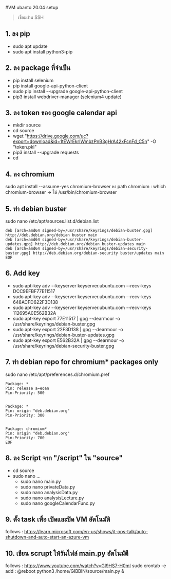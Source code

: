 #VM ubanto 20.04 setup
> เชื่อมผ่าน SSH

## 1. ลง pip
- sudo apt update
- sudo apt install python3-pip

## 2. ลง package ที่จำเป็น
- pip install selenium
- pip install google-api-python-client
- sudo pip install --upgrade google-api-python-client
- pip3 install webdriver-manager (selenium4 update)
## 3. ลง token ของ google calendar api
- mkdir source
- cd source
- wget "https://drive.google.com/uc?export=download&id=1tEWrEkrIWmbzPnB3gHrA42xFcnFd_C5n" -O "token.pkl"
- pip3 install --upgrade requests
- cd

## 4. ลง chromium
sudo apt install --assume-yes chromium-browser
หา path chromium : which chromium-browser
-> ได้ /usr/bin/chromium-browser

## 5. ทำ debian buster
sudo nano /etc/apt/sources.list.d/debian.list
```
deb [arch=amd64 signed-by=/usr/share/keyrings/debian-buster.gpg] http://deb.debian.org/debian buster main
deb [arch=amd64 signed-by=/usr/share/keyrings/debian-buster-updates.gpg] http://deb.debian.org/debian buster-updates main
deb [arch=amd64 signed-by=/usr/share/keyrings/debian-security-buster.gpg] http://deb.debian.org/debian-security buster/updates main
EOF
```

## 6. Add key 
- sudo apt-key adv --keyserver keyserver.ubuntu.com --recv-keys DCC9EFBF77E11517
- sudo apt-key adv --keyserver keyserver.ubuntu.com --recv-keys 648ACFD622F3D138
- sudo apt-key adv --keyserver keyserver.ubuntu.com --recv-keys 112695A0E562B32A
- sudo apt-key export 77E11517 | gpg --dearmour -o /usr/share/keyrings/debian-buster.gpg
- sudo apt-key export 22F3D138 | gpg --dearmour -o /usr/share/keyrings/debian-buster-updates.gpg
- sudo apt-key export E562B32A | gpg --dearmour -o /usr/share/keyrings/debian-security-buster.gpg

## 7. ทำ debian repo for chromium* packages only
sudo nano /etc/apt/preferences.d/chromium.pref
```
Package: *
Pin: release a=eoan
Pin-Priority: 500


Package: *
Pin: origin "deb.debian.org"
Pin-Priority: 300


Package: chromium*
Pin: origin "deb.debian.org"
Pin-Priority: 700
EOF
```

## 8. ลง Script จาก "/script" ใน "source"
- cd source
- sudo nano ...
    - sudo nano main.py
    - sudo nano privateData.py
    - sudo nano analysisData.py
    - sudo nano analysisLecture.py
    - sudo nano googleCalendarFunc.py

## 9. ตั้ง task เพื่อ เปิดและปิด VM อัตโนมัติ
follows : https://learn.microsoft.com/en-us/shows/it-ops-talk/auto-shutdown-and-auto-start-an-azure-vm

## 10. เขียน scrupt ให้รันไฟล์ main.py อัตโนมัตื
follows : https://www.youtube.com/watch?v=Gl9HS7-H0mI
sudo crontab -e
add : @reboot python3 /home/GIBBIN/source/main.py &